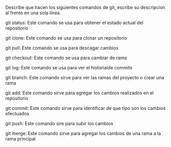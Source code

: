 Describe que hacen los siguientes comandos de git, escribe su descripcion al frente en una sola linea.

git status: Este comando se usa para obtener el estado actual del repositorio

git clone: Este comando se usa para clonar un repositorio

git pull: Este comando se usa para descagar cambios

git checkout: Este comando se usa para cambiar de rama

git log: Este comando se usa para ver el historialde commits

git branch: Este comando sirve para ver las ramas del proyecto o crear una rama

git add: Este comando sirve para agregar los cambios realizados en el repositorio

git commit: Este comando sirve para identificar de que tipo son los cambios efectuados

git push: Este comando sire para subir los cambios

git merge: Este comando sirve para agregar los cambios de una rama a la rama principal
